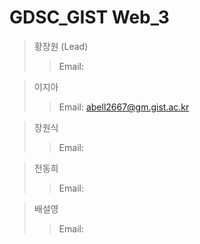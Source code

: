 # GDSC_GIST Web_3
  
  > 황장원 (Lead)
  >> Email:
  
  > 이지아
  >> Email: abell2667@gm.gist.ac.kr

  > 장원식
  >> Email:

  > 전동희
  >> Email:

  > 배설영
  >> Email:
